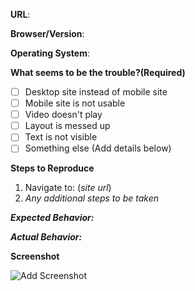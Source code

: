 **URL**:

**Browser/Version**:

**Operating System**:

**What seems to be the trouble?(Required)**
- [ ] Desktop site instead of mobile site
- [ ] Mobile site is not usable
- [ ] Video doesn't play
- [ ] Layout is messed up
- [ ] Text is not visible
- [ ] Something else (Add details below)

**Steps to Reproduce**

1. Navigate to: (*site url*)
2. *Any additional steps to be taken*

*__Expected Behavior:__*


*__Actual Behavior:__*


**Screenshot**

![Add Screenshot](https://your/screenshot/url/here.png "Screenshot Descriptions")
